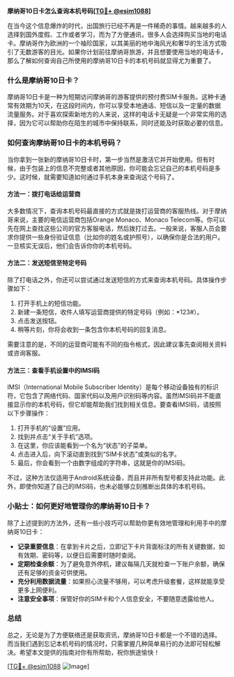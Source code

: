 **摩纳哥10日卡怎么查询本机号码[[TG💪+ @esim1088](https://t.me/s/esim1088)]**

在当今这个信息爆炸的时代，出国旅行已经不再是一件稀奇的事情。越来越多的人选择到国外度假、工作或者学习，而为了方便通讯，很多人会选择购买当地的电话卡。摩纳哥作为欧洲的一个袖珍国家，以其美丽的地中海风光和奢华的生活方式吸引了无数游客的目光。如果你计划前往摩纳哥旅游，并且想要使用当地的电话卡，那么了解如何查询自己所使用的摩纳哥10日卡的本机号码就显得尤为重要了。

### 什么是摩纳哥10日卡？

摩纳哥10日卡是一种为短期访问摩纳哥的游客提供的预付费SIM卡服务。这种卡通常有效期为10天，在这段时间内，你可以享受本地通话、短信以及一定量的数据流量服务。对于喜欢探索新地方的人来说，这样的电话卡无疑是一个非常实用的选择，因为它可以帮助你在陌生的城市中保持联系，同时还能及时获取必要的信息。

### 如何查询摩纳哥10日卡的本机号码？

当你拿到一张新的摩纳哥10日卡时，第一步当然是激活它并开始使用。但有时候，由于包装上的信息不完整或者其他原因，你可能会忘记自己的本机号码是多少。这时候，就需要知道如何通过手机本身来查询这个号码了。

#### 方法一：拨打电话给运营商

大多数情况下，查询本机号码最直接的方式就是拨打运营商的客服热线。对于摩纳哥来说，主要的电信运营商包括Orange Monaco、Monaco Telecom等。你可以先在网上查找这些公司的官方客服电话，然后拨打过去。一般来说，客服人员会要求你提供一些身份验证信息（比如你的姓名或护照号），以确保你是合法的用户。一旦核实无误后，他们会告诉你你的本机号码。

#### 方法二：发送短信至特定号码

除了打电话之外，你还可以尝试通过发送短信的方式来查询本机号码。具体操作步骤如下：
1. 打开手机上的短信功能。
2. 新建一条短信，收件人填写运营商提供的特定号码（例如：*123#）。
3. 点击发送按钮。
4. 稍等片刻，你将会收到一条包含你本机号码的回复消息。

需要注意的是，不同的运营商可能有不同的指令格式，因此建议事先查阅相关资料或咨询客服。

#### 方法三：查看手机设置中的IMSI码

IMSI（International Mobile Subscriber Identity）是每个移动设备独有的标识符，它包含了网络代码、国家代码以及用户识别码等内容。虽然IMSI码并不能直接显示你的本机号码，但它却能帮助我们找到相关信息。要查看IMSI码，请按照以下步骤操作：
1. 打开手机的“设置”应用。
2. 找到并点击“关于手机”选项。
3. 在这里，你应该能看到一个名为“状态”的子菜单。
4. 点击进入后，向下滚动直到找到“SIM卡状态”或类似的名字。
5. 最后，你会看到一个由数字组成的字符串，这就是你的IMSI码。

不过，这种方法仅适用于Android系统设备，而且并非所有型号都支持此功能。此外，即使你知道了自己的IMSI码，也未必能够立刻推断出具体的本机号码。

### 小贴士：如何更好地管理你的摩纳哥10日卡？

除了上述提到的方法外，还有一些小技巧可以帮助你更有效地管理和利用手中的摩纳哥10日卡：

- **记录重要信息**：在拿到卡片之后，立即记下卡片背面标注的所有关键数据，如有效期、密码等，以便日后需要时随时查阅。
- **定期检查余额**：为了避免意外停机，建议每隔几天就检查一下账户余额，确保还有足够的资金可供使用。
- **充分利用数据流量**：如果担心流量不够用，可以考虑升级套餐，这样就能享受更多上网便利。
- **注意安全事项**：保管好你的SIM卡和个人信息安全，不要随意透露给他人。

### 总结

总之，无论是为了方便联络还是获取资讯，摩纳哥10日卡都是一个不错的选择。而当我们遇到忘记本机号码的情况时，只需掌握几种简单易行的办法即可轻松解决。希望本文提供的指南对你有所帮助，祝你旅途愉快！

[[TG💪+ @esim1088](https://t.me/s/esim1088) ![Image](https://i.postimg.cc/4NQfJmqS/Snipaste-2025-05-13-00-14-12.png)]